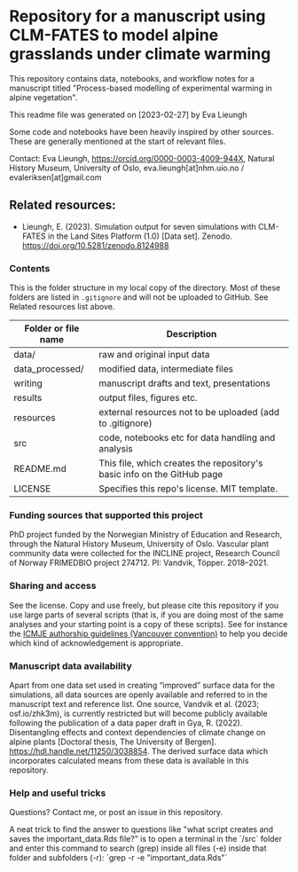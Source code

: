 # Repository for a manuscript using CLM-FATES to model alpine grasslands under climate warming

This repository contains data, notebooks, and workflow notes for a manuscript titled "Process-based modelling of experimental warming in alpine vegetation". 

This readme file was generated on [2023-02-27] by Eva Lieungh

Some code and notebooks have been heavily inspired by other sources. These are generally mentioned at the start of relevant files.

Contact:
Eva Lieungh,
https://orcid.org/0000-0003-4009-944X,
Natural History Museum, University of Oslo,
eva.lieungh[at]nhm.uio.no /
evaleriksen[at]gmail.com

## Related resources:

- Lieungh, E. (2023). Simulation output for seven simulations with CLM-FATES in the Land Sites Platform (1.0) [Data set]. Zenodo. https://doi.org/10.5281/zenodo.8124988


### Contents

This is the folder structure in my local copy of the directory. Most of these folders are listed in `.gitignore` and will not be uploaded to GitHub. See Related resources list above.

| Folder or file name | Description       |
| ------------------- | ----------- |
| data/ | raw and original input data |
| data_processed/ | modified data, intermediate files |
| writing | manuscript drafts and text, presentations |
| results | output files, figures etc. |
| resources | external resources not to be uploaded (add to .gitignore) |
| src   | code, notebooks etc for data handling and analysis |
| README.md | This file, which creates the repository's basic info on the GitHub page |
| LICENSE | Specifies this repo's license. MIT template. |

### Funding sources that supported this project

PhD project funded by the Norwegian Ministry of Education and Research, through the Natural History Museum, University of Oslo. Vascular plant community data were collected for the INCLINE project, Research Council of Norway FRIMEDBIO project 274712. PI: Vandvik, Töpper. 2018–2021. 

### Sharing and access

See the license. Copy and use freely, but please cite this repository if you use large parts of several scripts (that is, if you are doing most of the same analyses and your starting point is a copy of these scripts). See for instance the [ICMJE authorship guidelines (Vancouver convention)](https://www.icmje.org/recommendations/browse/roles-and-responsibilities/defining-the-role-of-authors-and-contributors.html) to help you decide which kind of acknowledgement is appropriate. 

### Manuscript data availability

Apart from one data set used in creating “improved” surface data for the simulations, all data sources are openly available and referred to in the manuscript text and reference list. One source, Vandvik et al. (2023; osf.io/zhk3m), is currently restricted but will become publicly available following the publication of a data paper draft in Gya, R. (2022). Disentangling effects and context dependencies of climate change on alpine plants [Doctoral thesis, The University of Bergen]. https://hdl.handle.net/11250/3038854. The derived surface data which incorporates calculated means from these data is available in this repository.

### Help and useful tricks

Questions? Contact me, or post an issue in this repository. 

A neat trick to find the answer to questions like "what script creates and saves the important_data.Rds file?" is to open a terminal in the ´/src´ folder and enter this command to search (grep) inside all files (-e) inside that folder and subfolders (-r): ´grep -r -e "important_data.Rds"´
